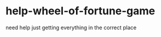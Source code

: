 help-wheel-of-fortune-game
==========================

need help just getting everything in the correct place
